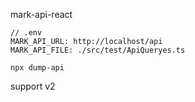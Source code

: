 mark-api-react



```
// .env
MARK_API_URL: http://localhost/api
MARK_API_FILE: ./src/test/ApiQueryes.ts
```


```
npx dump-api
```


support v2 